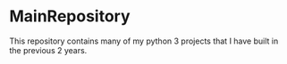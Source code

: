 # MainRepository
This repository contains many of my python 3 projects that I have built in the previous 2 years. 
